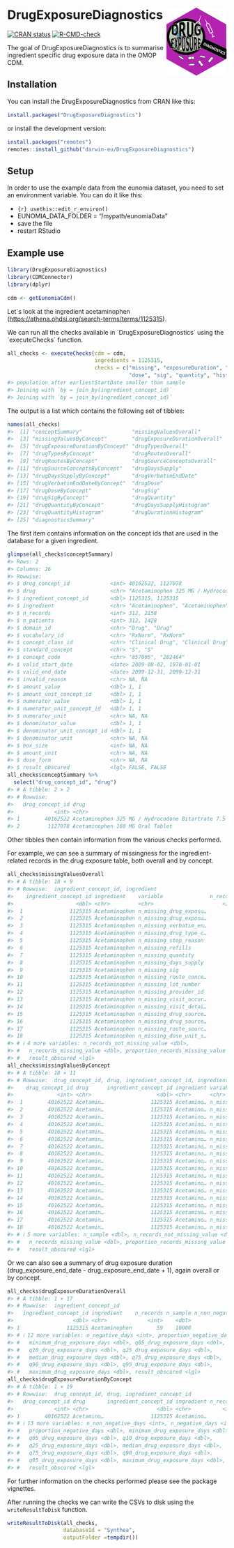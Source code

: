
<!-- README.md is generated from README.Rmd. Please edit that file -->

# DrugExposureDiagnostics <img src='man/figures/DrugExposureDiagnostics.png' align="right" width="139"/>

<!-- badges: start -->

[![CRAN
status](https://www.r-pkg.org/badges/version/DrugExposureDiagnostics)](https://CRAN.R-project.org/package=DrugExposureDiagnostics)
[![R-CMD-check](https://github.com/darwin-eu/DrugExposureDiagnostics/workflows/R-CMD-check/badge.svg)](https://github.com/darwin-eu/DrugExposureDiagnostics/actions)
<!-- badges: end -->

The goal of DrugExposureDiagnostics is to summarise ingredient specific
drug exposure data in the OMOP CDM.

## Installation

You can install the DrugExposureDiagnostics from CRAN like this:

``` r
install.packages("DrugExposureDiagnostics")
```

or install the development version:

``` r
install.packages("remotes")
remotes::install_github("darwin-eu/DrugExposureDiagnostics")
```

## Setup

In order to use the example data from the eunomia dataset, you need to
set an environment variable. You can do it like this:

- `{r} usethis::edit_r_environ()`
- EUNOMIA_DATA_FOLDER = “/mypath/eunomiaData”
- save the file
- restart RStudio

## Example use

``` r
library(DrugExposureDiagnostics)
library(CDMConnector)
library(dplyr)
```

``` r
cdm <- getEunomiaCdm()
```

Let´s look at the ingredient acetaminophen
(<https://athena.ohdsi.org/search-terms/terms/1125315>).

We can run all the checks available in ´DrugExposureDiagnostics´ using
the ´executeChecks´ function.

``` r
all_checks <- executeChecks(cdm = cdm, 
                            ingredients = 1125315, 
                            checks = c("missing", "exposureDuration", "type", "route", "sourceConcept", "daysSupply", "verbatimEndDate", 
                                       "dose", "sig", "quantity", "histogram", "diagnosticsSummary"))
#> population after earliestStartDate smaller than sample
#> Joining with `by = join_by(ingredient_concept_id)`
#> Joining with `by = join_by(ingredient_concept_id)`
```

The output is a list which contains the following set of tibbles:

``` r
names(all_checks)
#>  [1] "conceptSummary"                "missingValuesOverall"         
#>  [3] "missingValuesByConcept"        "drugExposureDurationOverall"  
#>  [5] "drugExposureDurationByConcept" "drugTypesOverall"             
#>  [7] "drugTypesByConcept"            "drugRoutesOverall"            
#>  [9] "drugRoutesByConcept"           "drugSourceConceptsOverall"    
#> [11] "drugSourceConceptsByConcept"   "drugDaysSupply"               
#> [13] "drugDaysSupplyByConcept"       "drugVerbatimEndDate"          
#> [15] "drugVerbatimEndDateByConcept"  "drugDose"                     
#> [17] "drugDoseByConcept"             "drugSig"                      
#> [19] "drugSigByConcept"              "drugQuantity"                 
#> [21] "drugQuantityByConcept"         "drugDaysSupplyHistogram"      
#> [23] "drugQuantityHistogram"         "drugDurationHistogram"        
#> [25] "diagnosticsSummary"
```

The first item contains information on the concept ids that are used in
the database for a given ingredient.

``` r
glimpse(all_checks$conceptSummary)
#> Rows: 2
#> Columns: 26
#> Rowwise: 
#> $ drug_concept_id             <int> 40162522, 1127078
#> $ drug                        <chr> "Acetaminophen 325 MG / Hydrocodone Bitart…
#> $ ingredient_concept_id       <dbl> 1125315, 1125315
#> $ ingredient                  <chr> "Acetaminophen", "Acetaminophen"
#> $ n_records                   <int> 312, 2158
#> $ n_patients                  <int> 312, 1428
#> $ domain_id                   <chr> "Drug", "Drug"
#> $ vocabulary_id               <chr> "RxNorm", "RxNorm"
#> $ concept_class_id            <chr> "Clinical Drug", "Clinical Drug"
#> $ standard_concept            <chr> "S", "S"
#> $ concept_code                <chr> "857005", "282464"
#> $ valid_start_date            <date> 2009-08-02, 1970-01-01
#> $ valid_end_date              <date> 2099-12-31, 2099-12-31
#> $ invalid_reason              <chr> NA, NA
#> $ amount_value                <dbl> 1, 1
#> $ amount_unit_concept_id      <dbl> 1, 1
#> $ numerator_value             <dbl> 1, 1
#> $ numerator_unit_concept_id   <dbl> 1, 1
#> $ numerator_unit              <chr> NA, NA
#> $ denominator_value           <dbl> 1, 1
#> $ denominator_unit_concept_id <dbl> 1, 1
#> $ denominator_unit            <chr> NA, NA
#> $ box_size                    <int> NA, NA
#> $ amount_unit                 <chr> NA, NA
#> $ dose_form                   <chr> NA, NA
#> $ result_obscured             <lgl> FALSE, FALSE
all_checks$conceptSummary %>% 
  select("drug_concept_id", "drug")
#> # A tibble: 2 × 2
#> # Rowwise: 
#>   drug_concept_id drug                                                          
#>             <int> <chr>                                                         
#> 1        40162522 Acetaminophen 325 MG / Hydrocodone Bitartrate 7.5 MG Oral Tab…
#> 2         1127078 Acetaminophen 160 MG Oral Tablet
```

Other tibbles then contain information from the various checks
performed.

For example, we can see a summary of missingness for the
ingredient-related records in the drug exposure table, both overall and
by concept.

``` r
all_checks$missingValuesOverall
#> # A tibble: 18 × 9
#> # Rowwise:  ingredient_concept_id, ingredient
#>    ingredient_concept_id ingredient    variable               n_records n_sample
#>                    <dbl> <chr>         <chr>                      <int>    <dbl>
#>  1               1125315 Acetaminophen n_missing_drug_exposu…        59    10000
#>  2               1125315 Acetaminophen n_missing_drug_exposu…        59    10000
#>  3               1125315 Acetaminophen n_missing_verbatim_en…        59    10000
#>  4               1125315 Acetaminophen n_missing_drug_type_c…        59    10000
#>  5               1125315 Acetaminophen n_missing_stop_reason         59    10000
#>  6               1125315 Acetaminophen n_missing_refills             59    10000
#>  7               1125315 Acetaminophen n_missing_quantity            59    10000
#>  8               1125315 Acetaminophen n_missing_days_supply         59    10000
#>  9               1125315 Acetaminophen n_missing_sig                 59    10000
#> 10               1125315 Acetaminophen n_missing_route_conce…        59    10000
#> 11               1125315 Acetaminophen n_missing_lot_number          59    10000
#> 12               1125315 Acetaminophen n_missing_provider_id         59    10000
#> 13               1125315 Acetaminophen n_missing_visit_occur…        59    10000
#> 14               1125315 Acetaminophen n_missing_visit_detai…        59    10000
#> 15               1125315 Acetaminophen n_missing_drug_source…        59    10000
#> 16               1125315 Acetaminophen n_missing_drug_source…        59    10000
#> 17               1125315 Acetaminophen n_missing_route_sourc…        59    10000
#> 18               1125315 Acetaminophen n_missing_dose_unit_s…        59    10000
#> # ℹ 4 more variables: n_records_not_missing_value <dbl>,
#> #   n_records_missing_value <dbl>, proportion_records_missing_value <dbl>,
#> #   result_obscured <lgl>
all_checks$missingValuesByConcept
#> # A tibble: 18 × 11
#> # Rowwise:  drug_concept_id, drug, ingredient_concept_id, ingredient
#>    drug_concept_id drug      ingredient_concept_id ingredient variable n_records
#>              <int> <chr>                     <dbl> <chr>      <chr>        <int>
#>  1        40162522 Acetamin…               1125315 Acetamino… n_missi…        59
#>  2        40162522 Acetamin…               1125315 Acetamino… n_missi…        59
#>  3        40162522 Acetamin…               1125315 Acetamino… n_missi…        59
#>  4        40162522 Acetamin…               1125315 Acetamino… n_missi…        59
#>  5        40162522 Acetamin…               1125315 Acetamino… n_missi…        59
#>  6        40162522 Acetamin…               1125315 Acetamino… n_missi…        59
#>  7        40162522 Acetamin…               1125315 Acetamino… n_missi…        59
#>  8        40162522 Acetamin…               1125315 Acetamino… n_missi…        59
#>  9        40162522 Acetamin…               1125315 Acetamino… n_missi…        59
#> 10        40162522 Acetamin…               1125315 Acetamino… n_missi…        59
#> 11        40162522 Acetamin…               1125315 Acetamino… n_missi…        59
#> 12        40162522 Acetamin…               1125315 Acetamino… n_missi…        59
#> 13        40162522 Acetamin…               1125315 Acetamino… n_missi…        59
#> 14        40162522 Acetamin…               1125315 Acetamino… n_missi…        59
#> 15        40162522 Acetamin…               1125315 Acetamino… n_missi…        59
#> 16        40162522 Acetamin…               1125315 Acetamino… n_missi…        59
#> 17        40162522 Acetamin…               1125315 Acetamino… n_missi…        59
#> 18        40162522 Acetamin…               1125315 Acetamino… n_missi…        59
#> # ℹ 5 more variables: n_sample <dbl>, n_records_not_missing_value <dbl>,
#> #   n_records_missing_value <dbl>, proportion_records_missing_value <dbl>,
#> #   result_obscured <lgl>
```

Or we can also see a summary of drug exposure duration
(drug_exposure_end_date - drug_exposure_end_date + 1), again overall or
by concept.

``` r
all_checks$drugExposureDurationOverall
#> # A tibble: 1 × 17
#> # Rowwise:  ingredient_concept_id
#>   ingredient_concept_id ingredient    n_records n_sample n_non_negative_days
#>                   <dbl> <chr>             <int>    <dbl>               <int>
#> 1               1125315 Acetaminophen        59    10000                  59
#> # ℹ 12 more variables: n_negative_days <int>, proportion_negative_days <dbl>,
#> #   minimum_drug_exposure_days <dbl>, q05_drug_exposure_days <dbl>,
#> #   q10_drug_exposure_days <dbl>, q25_drug_exposure_days <dbl>,
#> #   median_drug_exposure_days <dbl>, q75_drug_exposure_days <dbl>,
#> #   q90_drug_exposure_days <dbl>, q95_drug_exposure_days <dbl>,
#> #   maximum_drug_exposure_days <dbl>, result_obscured <lgl>
all_checks$drugExposureDurationByConcept
#> # A tibble: 1 × 19
#> # Rowwise:  drug_concept_id, drug, ingredient_concept_id
#>   drug_concept_id drug       ingredient_concept_id ingredient n_records n_sample
#>             <int> <chr>                      <dbl> <chr>          <int>    <dbl>
#> 1        40162522 Acetamino…               1125315 Acetamino…        59    10000
#> # ℹ 13 more variables: n_non_negative_days <int>, n_negative_days <int>,
#> #   proportion_negative_days <dbl>, minimum_drug_exposure_days <dbl>,
#> #   q05_drug_exposure_days <dbl>, q10_drug_exposure_days <dbl>,
#> #   q25_drug_exposure_days <dbl>, median_drug_exposure_days <dbl>,
#> #   q75_drug_exposure_days <dbl>, q90_drug_exposure_days <dbl>,
#> #   q95_drug_exposure_days <dbl>, maximum_drug_exposure_days <dbl>,
#> #   result_obscured <lgl>
```

For further information on the checks performed please see the package
vignettes.

After running the checks we can write the CSVs to disk using the
`writeResultToDisk` function.

``` r
writeResultToDisk(all_checks,
                  databaseId = "Synthea", 
                  outputFolder =tempdir())
```
